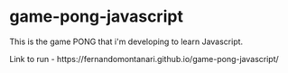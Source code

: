 # game-pong-javascript
This is the game PONG that i'm developing to learn Javascript.

<p>Link to run - https://fernandomontanari.github.io/game-pong-javascript/</p>

